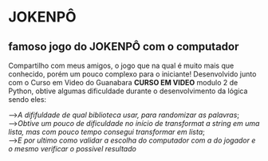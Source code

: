 # JOKENPÔ
## famoso jogo do JOKENPÔ com o computador

Compartilho com meus amigos, o jogo que na qual é muito mais que conhecido, porém um pouco complexo para o iniciante!
Desenvolvido junto com o Curso em Video do Guanabara **CURSO EM VIDEO** modulo 2 de Python, obtive algumas dificuldade durante o desenvolvimento da lógica sendo eles:

-->_A dififuldade de qual biblioteca usar, para randomizar as palavras_; <br>
-->_Obtive um pouco de dificuldade no início de transformat a string em uma lista, mas com pouco tempo consegui transformar em lista_; <br>
-->_E por ultimo como validar a escolha do computador com a do jogador e o mesmo verificar o possivel resultado_
